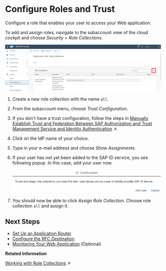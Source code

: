<!-- loioa6ce7e7069b14fee98898abd76f79f92 -->

# Configure Roles and Trust

Configure a role that enables your user to access your Web application.

To add and assign roles, navigate to the subaccount view of the cloud cockpit and choose *Security* \> *Role Collections*.

![](images/CS_CF_RFC_Tutorial_-_Roles_and_Trust_1_3e2b238.png)

1.  Create a new role collection with the name `all`.
2.  From the subaccount menu, choose *Trust Configuration*.
3.  If you don't have a trust configuration, follow the steps in [Manually Establish Trust and Federation Between SAP Authorization and Trust Management Service and Identity Authentication](https://help.sap.com/viewer/65de2977205c403bbc107264b8eccf4b/Cloud/en-US/7c6aa87459764b179aeccadccd4f91f3.html#loio7c6aa87459764b179aeccadccd4f91f3 "Use your SAP Cloud Identity Services - Identity Authentication tenant as an identity provider or a proxy to your own identity provider hosting your business users. Exchange SAML metadata to establish trust with the Identity Authentication tenant and then register your subaccount with the tenant. To complete federation, maintain the federation attributes of the user groups.") :arrow_upper_right:.
4.  Click on the IdP name of your choice.
5.  Type in your e-mail address and choose *Show Assignments*.
6.  If your user has not yet been added to the SAP ID service, you see following popup. In this case, add your user now.

    ![](images/CS_CF_RFC_Tutorial_-_Roles_and_Trust_2_7a6e15d.png)

7.  You should now be able to click *Assign Role Collection*. Choose role collection `all` and assign it.



<a name="loioa6ce7e7069b14fee98898abd76f79f92__section_xsy_nkc_cgb"/>

## Next Steps

-   [Set Up an Application Router](set-up-an-application-router-f9f8eb2.md)
-   [Configure the RFC Destination](configure-the-rfc-destination-cfd3fea.md)
-   [Monitoring Your Web Application](monitoring-your-web-application-9bd8f7d.md) \(Optional\)

**Related Information**  


[Working with Role Collections](https://help.sap.com/viewer/65de2977205c403bbc107264b8eccf4b/Cloud/en-US/393ea0b222754311884123ce564779bd.html "You can manage role collections by creating new ones from scratch or by copying an existing one and editing it. You can add or remove roles. You can also add or remove users or user groups to the role collections. This is the assignment or unassignment action. You can drill down all the way to the role definition or to the individual role, user, and user group, and make changes there.") :arrow_upper_right:

